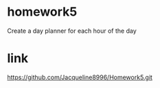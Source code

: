 # homework5
Create a day planner for each hour of the day


# link 
https://github.com/Jacqueline8996/Homework5.git